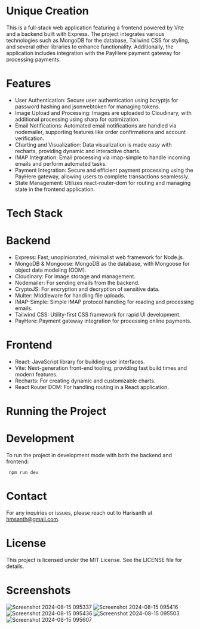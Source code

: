 # Unique Creation

This is a full-stack web application featuring a frontend powered by Vite and a backend built with Express. The project integrates various technologies such as MongoDB for the database, Tailwind CSS for styling, and several other libraries to enhance functionality. Additionally, the application includes integration with the PayHere payment gateway for processing payments.

# Features
- User Authentication: Secure user authentication using bcryptjs for password hashing and jsonwebtoken for managing tokens.
- Image Upload and Processing: Images are uploaded to Cloudinary, with additional processing using sharp for optimization.
- Email Notifications: Automated email notifications are handled via nodemailer, supporting features like order confirmations and account verification.
- Charting and Visualization: Data visualization is made easy with recharts, providing dynamic and interactive charts.
- IMAP Integration: Email processing via imap-simple to handle incoming emails and perform automated tasks.
- Payment Integration: Secure and efficient payment processing using the PayHere gateway, allowing users to complete transactions seamlessly.
- State Management: Utilizes react-router-dom for routing and managing state in the frontend application.
# Tech Stack
 # Backend
 - Express: Fast, unopinionated, minimalist web framework for Node.js.
 - MongoDB & Mongoose: MongoDB as the database, with Mongoose for object data modeling (ODM).
 - Cloudinary: For image storage and management.
 - Nodemailer: For sending emails from the backend.
 - CryptoJS: For encryption and decryption of sensitive data.
 - Multer: Middleware for handling file uploads.
 - IMAP-Simple: Simple IMAP protocol handling for reading and processing emails.
 - Tailwind CSS: Utility-first CSS framework for rapid UI development.
 - PayHere: Payment gateway integration for processing online payments.
# Frontend
 - React: JavaScript library for building user interfaces.
 - Vite: Next-generation front-end tooling, providing fast build times and modern features.
 - Recharts: For creating dynamic and customizable charts.
 - React Router DOM: For handling routing in a React application.
# Running the Project
 # Development
 To run the project in development mode with both the backend and frontend:
```terminal
 npm run dev
```
# Contact
For any inquiries or issues, please reach out to Harisanth at hmsanth@gmail.com.

# License
This project is licensed under the MIT License. See the LICENSE file for details.
# Screenshots
![Screenshot 2024-08-15 095337](https://github.com/user-attachments/assets/b7667e0c-d240-4f10-9913-c8f28415fdb2)
![Screenshot 2024-08-15 095416](https://github.com/user-attachments/assets/862568fe-bd47-4625-b1e6-902ca39a207b)
![Screenshot 2024-08-15 095436](https://github.com/user-attachments/assets/0a8ecfb0-1c2a-4c5e-a68e-6dd0a75ea5ba)
![Screenshot 2024-08-15 095503](https://github.com/user-attachments/assets/c4836e15-74cb-41d0-99d4-ca403d25c555)
![Screenshot 2024-08-15 095607](https://github.com/user-attachments/assets/21a44a7e-97ac-4309-b007-1bba11a6712b)

